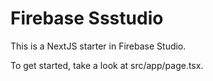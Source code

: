 # Firebase Ssstudio

This is a NextJS starter in Firebase Studio.

To get started, take a look at src/app/page.tsx.
